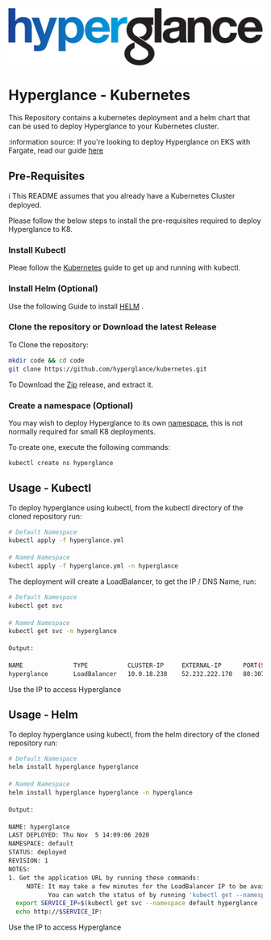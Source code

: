 <img src="https://github.com/hyperglance/aws-rule-automations/blob/master/files/b5dfbb6c-75c8-493b-8c5d-d68b3272cf0f.png" alt="Hyperglance Logo" />

# Hyperglance - Kubernetes

This Repository contains a kubernetes deployment and a helm chart that can be used to deploy Hyperglance to your Kubernetes cluster.

:information source: If you're looking to deploy Hyperglance on EKS with Fargate, read our guide [here](https://github.com/hyperglance/kubernetes/tree/master/EKS_Fargate)

## Pre-Requisites

:information_source: This README assumes that you already have a Kubernetes Cluster deployed.

Please follow the below steps to install the pre-requisites required to deploy Hyperglance to K8.

### Install Kubectl

Pleae follow the [Kubernetes](https://kubernetes.io/docs/tasks/tools/install-kubectl/) guide to get up and running with kubectl.

### Install Helm (Optional)

Use the following Guide to install [HELM](https://helm.sh/docs/intro/install/) .

### Clone the repository or Download the latest Release

To Clone the repository:

```bash
mkdir code && cd code
git clone https://github.com/hyperglance/kubernetes.git
```

To Download the [Zip](https://github.com/hyperglance/kubernetes/archive/v0.2.1.zip) release, and extract it.

### Create a namespace (Optional)

You may wish to deploy Hyperglance to its own [namespace](https://kubernetes.io/docs/concepts/overview/working-with-objects/namespaces/), this is not normally required for small K8 deployments.

To create one, execute the following commands:

```bash
kubectl create ns hyperglance
```

## Usage - Kubectl

To deploy hyperglance using kubectl, from the kubectl directory of the cloned repository run:

```bash
# Default Namespace
kubectl apply -f hyperglance.yml

# Named Namespace
kubectl apply -f hyperglance.yml -n hyperglance
```

The deployment will create a LoadBalancer, to get the IP / DNS Name, run:

```bash
# Default Namespace
kubectl get svc

# Named Namespace
kubectl get svc -n hyperglance

Output:

NAME              TYPE           CLUSTER-IP     EXTERNAL-IP      PORT(S)                      AGE
hyperglance       LoadBalancer   10.0.18.238    52.232.222.170   80:30750/TCP,443:30876/TCP   87m
```

Use the IP to access Hyperglance

## Usage - Helm

To deploy hyperglance using kubectl, from the helm directory of the cloned repository run:

```bash
# Default Namespace
helm install hyperglance hyperglance

# Named Namespace
helm install hyperglance hyperglance -n hyperglance

Output:

NAME: hyperglance
LAST DEPLOYED: Thu Nov  5 14:09:06 2020
NAMESPACE: default
STATUS: deployed
REVISION: 1
NOTES:
1. Get the application URL by running these commands:
     NOTE: It may take a few minutes for the LoadBalancer IP to be available.
           You can watch the status of by running 'kubectl get --namespace default svc -w hyperglance'
  export SERVICE_IP=$(kubectl get svc --namespace default hyperglance --template "{{ range (index .status.loadBalancer.ingress 0) }}{{.}}{{ end }}")
  echo http://$SERVICE_IP:

```

Use the IP to access Hyperglance
